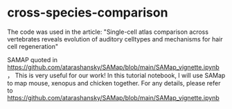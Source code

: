 # cross-species-comparison
The code was used in the article:  "Single-cell atlas comparison across vertebrates  reveals evolution of auditory celltypes and mechanisms for hair cell regeneration"

SAMAP quoted in https://github.com/atarashansky/SAMap/blob/main/SAMap_vignette.ipynb ， This is very useful for our work! 
In this tutorial notebook, I will use SAMap to map mouse, xenopus and chicken together.
For any details, please refer to https://github.com/atarashansky/SAMap/blob/main/SAMap_vignette.ipynb

